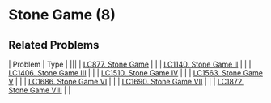 # Stone Game (8)

## Related Problems

| Problem | Type |
|||
| [LC877. Stone Game](../../_LeetCodeSol/LC877) |  |
| [LC1140. Stone Game II](../../_LeetCodeSol/LC1140) |  |
| [LC1406. Stone Game III](../../_LeetCodeSol/LC1406) |  |
| [LC1510. Stone Game IV](../../_LeetCodeSol/LC1510) |  |
| [LC1563. Stone Game V](../../_LeetCodeSol/LC1563) |  |
| [LC1686. Stone Game VI](../../_LeetCodeSol/LC1686) |  |
| [LC1690. Stone Game VII](../../_LeetCodeSol/LC1690) |  |
| [LC1872. Stone Game VIII](../../_LeetCodeSol/LC1872) |  |



